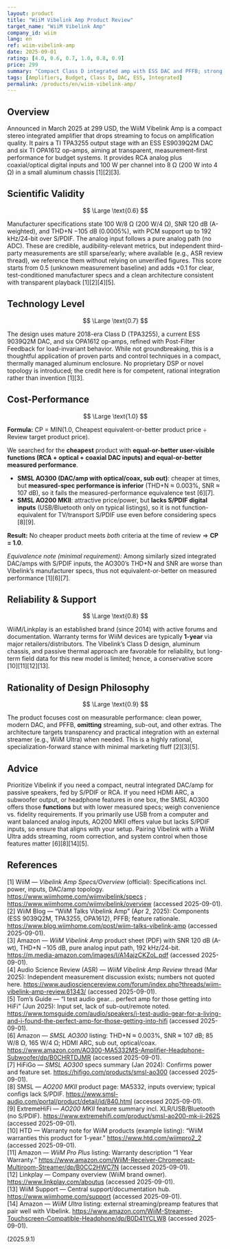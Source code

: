 ```yaml
---
layout: product
title: "WiiM Vibelink Amp Product Review"
target_name: "WiiM Vibelink Amp"
company_id: wiim
lang: en
ref: wiim-vibelink-amp
date: 2025-09-01
rating: [4.0, 0.6, 0.7, 1.0, 0.8, 0.9]
price: 299
summary: "Compact Class D integrated amp with ESS DAC and PFFB; strong specs for the price and a rational, measurement-first design"
tags: [Amplifiers, Budget, Class D, DAC, ESS, Integrated]
permalink: /products/en/wiim-vibelink-amp/
---
```

## Overview

Announced in March 2025 at 299 USD, the WiiM Vibelink Amp is a compact stereo integrated amplifier that drops streaming to focus on amplification quality. It pairs a TI TPA3255 output stage with an ESS ES9039Q2M DAC and six TI OPA1612 op-amps, aiming at transparent, measurement-first performance for budget systems. It provides RCA analog plus coaxial/optical digital inputs and 100 W per channel into 8 Ω (200 W into 4 Ω) in a small aluminum chassis [1][2][3].

## Scientific Validity

$$ \Large \text{0.6} $$

Manufacturer specifications state 100 W/8 Ω (200 W/4 Ω), SNR 120 dB (A-weighted), and THD+N −105 dB (0.0005%), with PCM support up to 192 kHz/24-bit over S/PDIF. The analog input follows a pure analog path (no ADC). These are credible, audibility-relevant metrics, but independent third-party measurements are still sparse/early; where available (e.g., ASR review thread), we reference them without relying on unverified figures. This score starts from 0.5 (unknown measurement baseline) and adds +0.1 for clear, test-conditioned manufacturer specs and a clean architecture consistent with transparent playback [1][2][4][5].

## Technology Level

$$ \Large \text{0.7} $$

The design uses mature 2018-era Class D (TPA3255), a current ESS 9039Q2M DAC, and six OPA1612 op-amps, refined with Post-Filter Feedback for load-invariant behavior. While not groundbreaking, this is a thoughtful application of proven parts and control techniques in a compact, thermally managed aluminum enclosure. No proprietary DSP or novel topology is introduced; the credit here is for competent, rational integration rather than invention [1][3].

## Cost-Performance

$$ \Large \text{1.0} $$

**Formula:** CP = MIN(1.0, Cheapest equivalent-or-better product price ÷ Review target product price).

We searched for the **cheapest** product with **equal-or-better user-visible functions (RCA + optical + coaxial DAC inputs) and equal-or-better measured performance**.  
- **SMSL AO300 (DAC/amp with optical/coax, sub out)**: cheaper at times, but **measured-spec performance is inferior** (THD+N ≈ 0.003%, SNR ≈ 107 dB), so it fails the measured-performance equivalence test [6][7].  
- **SMSL AO200 MKII**: attractive price/power, but **lacks S/PDIF digital inputs** (USB/Bluetooth only on typical listings), so it is not function-equivalent for TV/transport S/PDIF use even before considering specs [8][9].

**Result:** No cheaper product meets *both* criteria at the time of review ⇒ **CP = 1.0**.

*Equivalence note (minimal requirement):* Among similarly sized integrated DAC/amps with S/PDIF inputs, the AO300’s THD+N and SNR are worse than Vibelink’s manufacturer specs, thus not equivalent-or-better on measured performance [1][6][7].

## Reliability & Support

$$ \Large \text{0.8} $$

WiiM/Linkplay is an established brand (since 2014) with active forums and documentation. Warranty terms for WiiM devices are typically **1-year** via major retailers/distributors. The Vibelink’s Class D design, aluminum chassis, and passive thermal approach are favorable for reliability, but long-term field data for this new model is limited; hence, a conservative score [10][11][12][13].

## Rationality of Design Philosophy

$$ \Large \text{0.9} $$

The product focuses cost on measurable performance: clean power, modern DAC, and PFFB, **omitting** streaming, sub-out, and other extras. The architecture targets transparency and practical integration with an external streamer (e.g., WiiM Ultra) when needed. This is a highly rational, specialization-forward stance with minimal marketing fluff [2][3][5].

## Advice

Prioritize Vibelink if you need a compact, neutral integrated DAC/amp for passive speakers, fed by S/PDIF or RCA. If you need HDMI ARC, a subwoofer output, or headphone features in one box, the SMSL AO300 offers those **functions** but with lower measured specs; weigh convenience vs. fidelity requirements. If you primarily use USB from a computer and want balanced analog inputs, AO200 MKII offers value but lacks S/PDIF inputs, so ensure that aligns with your setup. Pairing Vibelink with a WiiM Ultra adds streaming, room correction, and system control when those features matter [6][8][14][5].

## References

[1] WiiM — *Vibelink Amp Specs/Overview* (official): Specifications incl. power, inputs, DAC/amp topology. https://www.wiimhome.com/wiimvibelink/specs ; https://www.wiimhome.com/wiimvibelink/overview (accessed 2025-09-01).  
[2] WiiM Blog — “WiiM Talks Vibelink Amp” (Apr 2, 2025): Components (ESS 9039Q2M, TPA3255, OPA1612), PFFB; feature rationale. https://www.blog.wiimhome.com/post/wiim-talks-vibelink-amp (accessed 2025-09-01).  
[3] Amazon — *WiiM Vibelink Amp* product sheet (PDF) with SNR 120 dB (A-wt), THD+N −105 dB, pure analog input path, 192 kHz/24-bit. https://m.media-amazon.com/images/I/A14ajzCKZoL.pdf (accessed 2025-09-01).  
[4] Audio Science Review (ASR) — *WiiM Vibelink Amp Review* thread (Mar 2025): Independent measurement discussion exists; numbers not quoted here. https://www.audiosciencereview.com/forum/index.php?threads/wiim-vibelink-amp-review.61343/ (accessed 2025-09-01).  
[5] Tom’s Guide — “I test audio gear… perfect amp for those getting into HiFi” (Jun 2025): Input set, lack of sub-out/remote noted. https://www.tomsguide.com/audio/speakers/i-test-audio-gear-for-a-living-and-i-found-the-perfect-amp-for-those-getting-into-hifi (accessed 2025-09-01).  
[6] Amazon — *SMSL AO300* listing: THD+N ≈ 0.003%, SNR ≈ 107 dB; 85 W/8 Ω, 165 W/4 Ω; HDMI ARC, sub out, optical/coax. https://www.amazon.com/AO300-MA5332MS-Amplifier-Headphone-Subwoofer/dp/B0CHRTDJMR (accessed 2025-09-01).  
[7] HiFiGo — *SMSL AO300* specs summary (Jan 2024): Confirms power and feature set. https://hifigo.com/products/smsl-ao300 (accessed 2025-09-01).  
[8] SMSL — *AO200 MKII* product page: MA5332, inputs overview; typical configs lack S/PDIF. https://www.smsl-audio.com/portal/product/detail/id/840.html (accessed 2025-09-01).  
[9] ExtremeHiFi — *AO200 MKII* feature summary incl. XLR/USB/Bluetooth (no S/PDIF). https://www.extremehifi.com/product/smsl-ao200-mk-ii-262S (accessed 2025-09-01).  
[10] HTD — Warranty note for WiiM products (example listing): “WiiM warranties this product for 1-year.” https://www.htd.com/wiimpro2_2 (accessed 2025-09-01).  
[11] Amazon — *WiiM Pro Plus* listing: Warranty description “1 Year Warranty.” https://www.amazon.com/WiiM-Receiver-Chromecast-Multiroom-Streamer/dp/B0CC2HWC7N (accessed 2025-09-01).  
[12] Linkplay — Company overview (WiiM brand owner). https://www.linkplay.com/aboutus (accessed 2025-09-01).  
[13] WiiM Support — Central support/documentation hub. https://www.wiimhome.com/support (accessed 2025-09-01).  
[14] Amazon — *WiiM Ultra* listing: external streaming/preamp features that pair well with Vibelink. https://www.amazon.com/WiiM-Streamer-Touchscreen-Compatible-Headphone/dp/B0D41YCLW8 (accessed 2025-09-01).

(2025.9.1)


